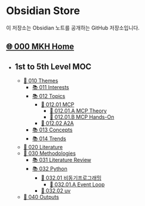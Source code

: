 # Obsidian Store

이 저장소는 Obsidian 노트를 공개하는 GitHub 저장소입니다.

## [🌐 000 MKH Home](obsidian_store/🌐%20000%20MKH%20Home.md)

- ## 1st to 5th Level MOC
	- [📖 010 Themes](obsidian_store/📂%201st%20Level%20MOC/📖%20010%20Themes.md)
		- [📚 011 Interests](obsidian_store/📂%202nd%20Level%20MOC/📂%20010%20Themes/📚%20011%20Interests.md)
		- [📚 012 Topics](obsidian_store/📂%202nd%20Level%20MOC/📂%20010%20Themes/📚%20012%20Topics.md)
			- [📗 012.01 MCP](obsidian_store/📂%203rd%20Level%20MOC/012.01%20MCP/📗%20012.01%20MCP.md)
				- [📑 012.01.A MCP Theory](obsidian_store/📂%203rd%20Level%20MOC/012.01%20MCP/012.01.A%20MCP%20Theory/📑%20012.01.A%20MCP%20Theory.md)
				- [📑 012.01.B MCP Hands-On](obsidian_store/📂%203rd%20Level%20MOC/012.01%20MCP/012.01.B%20MCP%20Hands-On/📑%20012.01.B%20MCP%20Hands-On.md)
			- [📗 012.02 A2A](obsidian_store/📂%203rd%20Level%20MOC/012.02%20A2A/📗%20012.02%20%20A2A.md)
		- [📚 013 Concepts](obsidian_store/📂%202nd%20Level%20MOC/📂%20010%20Themes/📚%20013%20Concepts.md)
		- [📚 014 Trends](obsidian_store/📂%202nd%20Level%20MOC/📂%20010%20Themes/📚%20014%20Trends.md)
	- [📖 020 Literature](obsidian_store/📂%201st%20Level%20MOC/📖%20020%20Literature.md)
	- [📖 030 Methodologies](obsidian_store/📂%201st%20Level%20MOC/📖%20030%20Methodologies.md)
		- [📚 031 Literature Review](obsidian_store/📂%202nd%20Level%20MOC/📂%20030%20Methodologies/📚%20031%20Literature%20Review.md)
		- [📚 032 Python](obsidian_store/📂%202nd%20Level%20MOC/📂%20030%20Methodologies/📚%20032%20Python.md)
			- [📗 032.01 비동기프로그래밍](obsidian_store/📂%203rd%20Level%20MOC/032.01%20asyncio/📗%20032.01%20비동기프로그래밍.md)
				- [📑 032.01.A Event Loop](obsidian_store/📂%203rd%20Level%20MOC/032.01%20asyncio/032.01.A%20Event%20Loop/📑%20032.01.A%20Event%20Loop.md)
			- [📗 032.02 uv](obsidian_store/📂%203rd%20Level%20MOC/032.02%20uv/📗%20032.02%20uv.md)
	- [📖 040 Outputs](obsidian_store/📂%201st%20Level%20MOC/📖%20040%20Outputs.md)
